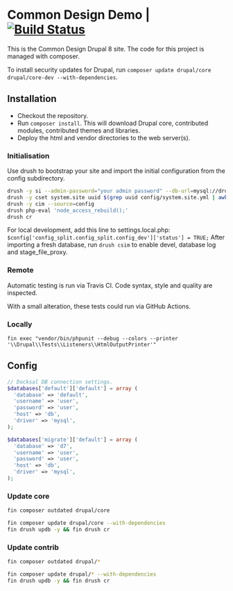 # Common Design Demo | [![Build Status](https://travis-ci.com/UN-OCHA/common-design-site.svg?branch=master)](https://travis-ci.com/UN-OCHA/common-design-site)

This is the Common Design Drupal 8 site. The code for this project is managed with composer.

To install security updates for Drupal, run `composer update drupal/core drupal/core-dev --with-dependencies`.

## Installation

- Checkout the repository.
- Run `composer install`. This will download Drupal core, contributed modules, contributed themes and libraries.
- Deploy the html and vendor directories to the web server(s).

### Initialisation

Use drush to bootstrap your site and import the initial configuration from the config subdirectory.

```bash
drush -y si --admin-password="your admin password" --db-url=mysql://drupal:drupal@127.0.0.1/drupal minimal
drush -y cset system.site uuid $(grep uuid config/system.site.yml | awk '{print $2}')
drush -y cim --source=config
drush php-eval 'node_access_rebuild();'
drush cr
```

For local development, add this line to settings.local.php:
`$config['config_split.config_split.config_dev']['status'] = TRUE;`
After importing a fresh database, run `drush csim` to enable devel, database
log and stage_file_proxy.

### Remote

Automatic testing is run via Travis CI. Code syntax, style and quality are inspected.

With a small alteration, these tests could run via GitHub Actions.

### Locally

`fin exec "vendor/bin/phpunit --debug --colors --printer '\\Drupal\\Tests\\Listeners\\HtmlOutputPrinter'"`

## Config

```php
// Docksal DB connection settings.
$databases['default']['default'] = array (
  'database' => 'default',
  'username' => 'user',
  'password' => 'user',
  'host' => 'db',
  'driver' => 'mysql',
);

$databases['migrate']['default'] = array (
  'database' => 'd7',
  'username' => 'user',
  'password' => 'user',
  'host' => 'db',
  'driver' => 'mysql',
);
```

### Update core

```bash
fin composer outdated drupal/core
```

```bash
fin composer update drupal/core --with-dependencies
fin drush updb -y && fin drush cr
```

### Update contrib

```bash
fin composer outdated drupal/*
```

```bash
fin composer update drupal/* --with-dependencies
fin drush updb -y && fin drush cr
```

